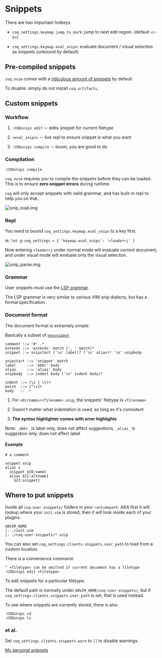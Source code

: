 # Snippets

There are two important hotkeys

- `coq_settings.keymap.jump_to_mark`: jump to next edit region. (default `<c-h>`)

- `coq_settings.keymap.eval_snips`: evaluate document / visual seleciton as snippets (unbound by default)

## Pre-compiled snippets

`coq.nvim` comes with a [ridiculous amount of snippets](https://raw.githubusercontent.com/ms-jpq/coq.artifacts/artifacts/coq%2Bsnippets.json) by default.

To disable: simply do not install `coq.artifacts`.

## Custom snippets

### Workflow

1. `:COQsnips edit` -- edits snippet for current filetype

2. `<eval_snips>` -- live repl to ensure snippet is what you want

3. `:COQsnips compile` -- boom, you are good to do

### Compilation

```viml
:COQsnips compile
```

`coq.nvim` requires you to compile the snippets before they can be loaded. This is to ensure **zero snippet errors** during runtime.

`coq` will only accept snippets with valid grammar, and has built-in repl to help you on that.

![snip_load.img](https://raw.githubusercontent.com/ms-jpq/coq.artifacts/artifacts/preview/snip_load.gif)

### Repl

You need to bound `coq_settings.keymap.eval_snips` to a key first.

ie. `let g:coq_settings = { 'keymap.eval_snips': '<leader>j' }`

Now entering `<leader>j` under normal mode will evaluate current document, and under visual mode will evaluate only the visual seleciton.

![snip_parse.img](https://raw.githubusercontent.com/ms-jpq/coq.artifacts/artifacts/preview/snip_parse.gif)

### Grammar

User snippets must use the [LSP grammar](https://github.com/microsoft/language-server-protocol/blob/main/snippetSyntax.md).

The LSP grammar is very similar to various VIM snip dialects, but has a formal specification.

### Document format

The document format is extremely simple:

Basically a subset of [`neosnippet`](https://github.com/Shougo/neosnippet.vim)

```ebnf
comment ::= '#' .*
extends ::= 'extends' match (', ' match)*
snippet ::= snipstart ('\n' label)? ('\n' alias)* '\n' snipbody

snipstart ::= 'snippet' match
label     ::= 'abbr' body
alias     ::= 'alias' body
snipbody  ::= indent body ('\n' indent body)*

indent ::= (\s | \t)+
match  ::= [^\s]+
body   :: .*
```

1. For `<dirname>/<filename>.snip`, the snippets' filetype is `<filename>`

2. Doesn't matter what indentation is used, as long as it's consistent

3. **The syntax highlighter comes with error highlights**

Note: `_abbr_` is label only, does not affect suggestions, `_alias_` is suggestion only, does not affect label

#### Example

```vim-snippet
# a comment

snippet snip
alias s
  snippet ${0:name}
  alias ${1:altname}
    ${2:snippet}

```

## Where to put snippets

Inside all `coq-user-snippets/` folders in your `runtimepath`. AKA first it will lookup where your `init.vim` is stored, then it will look inside each of your plugins.

```text
$NVIM_HOME
|- ./init.vim
|- ./coq-user-snippets/*.snip
```

You can also set `coq_settings.clients.snippets.user_path` to load from a custom location.

There is a convenience command:

```viml
" <filetype> can be omitted if current document has a filetype
:COQsnips edit <filetype>
```

To edit snippets for a particular filetype.

The default path is normally under `$NVIM_HOME/coq-user-snippets/`, but if `coq_settings.clients.snippets.user_path` is set, that is used instead.

To see where snippets are currently stored, there is also

```viml
:COQsnips cd
:COQsnips ls
```

### et al.

Set `coq_settings.clients.snippets.warn` to `[]` to disable warnings.

[My personal snippets](https://github.com/ms-jpq/snips)
